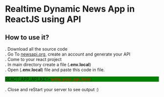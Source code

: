 # Realtime Dynamic News App in ReactJS using API

## How to use it?
. Download all the source code <br />
. Go To <a href="https://newsapi.org/">newsapi.org</a>, create an account and generate your API <br />
. Come to your react project <br />
. In main directory create a file (<strong>.env.local</strong>) <br />
. Open (<strong>.env.local</strong>) file and paste this code in file.  <div style="background: green;">REACT_APP_API_KEY=<span style="color: red">write_your_api_here</span>;</div> <br />
. Close and reStart your server to see output :) <br />
